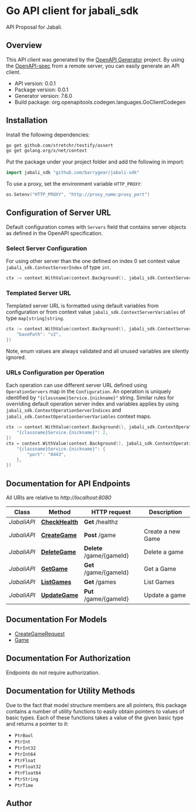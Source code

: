 # Go API client for jabali_sdk

API Proposal for Jabali.

## Overview
This API client was generated by the [OpenAPI Generator](https://openapi-generator.tech) project.  By using the [OpenAPI-spec](https://www.openapis.org/) from a remote server, you can easily generate an API client.

- API version: 0.0.1
- Package version: 0.0.1
- Generator version: 7.6.0
- Build package: org.openapitools.codegen.languages.GoClientCodegen

## Installation

Install the following dependencies:

```sh
go get github.com/stretchr/testify/assert
go get golang.org/x/net/context
```

Put the package under your project folder and add the following in import:

```go
import jabali_sdk "github.com/barrygear/jabali-sdk"
```

To use a proxy, set the environment variable `HTTP_PROXY`:

```go
os.Setenv("HTTP_PROXY", "http://proxy_name:proxy_port")
```

## Configuration of Server URL

Default configuration comes with `Servers` field that contains server objects as defined in the OpenAPI specification.

### Select Server Configuration

For using other server than the one defined on index 0 set context value `jabali_sdk.ContextServerIndex` of type `int`.

```go
ctx := context.WithValue(context.Background(), jabali_sdk.ContextServerIndex, 1)
```

### Templated Server URL

Templated server URL is formatted using default variables from configuration or from context value `jabali_sdk.ContextServerVariables` of type `map[string]string`.

```go
ctx := context.WithValue(context.Background(), jabali_sdk.ContextServerVariables, map[string]string{
	"basePath": "v2",
})
```

Note, enum values are always validated and all unused variables are silently ignored.

### URLs Configuration per Operation

Each operation can use different server URL defined using `OperationServers` map in the `Configuration`.
An operation is uniquely identified by `"{classname}Service.{nickname}"` string.
Similar rules for overriding default operation server index and variables applies by using `jabali_sdk.ContextOperationServerIndices` and `jabali_sdk.ContextOperationServerVariables` context maps.

```go
ctx := context.WithValue(context.Background(), jabali_sdk.ContextOperationServerIndices, map[string]int{
	"{classname}Service.{nickname}": 2,
})
ctx = context.WithValue(context.Background(), jabali_sdk.ContextOperationServerVariables, map[string]map[string]string{
	"{classname}Service.{nickname}": {
		"port": "8443",
	},
})
```

## Documentation for API Endpoints

All URIs are relative to *http://localhost:8080*

Class | Method | HTTP request | Description
------------ | ------------- | ------------- | -------------
*JabaliAPI* | [**CheckHealth**](docs/JabaliAPI.md#checkhealth) | **Get** /healthz | 
*JabaliAPI* | [**CreateGame**](docs/JabaliAPI.md#creategame) | **Post** /game | Create a new Game
*JabaliAPI* | [**DeleteGame**](docs/JabaliAPI.md#deletegame) | **Delete** /game/{gameId} | Delete a game
*JabaliAPI* | [**GetGame**](docs/JabaliAPI.md#getgame) | **Get** /game/{gameId} | Get a Game
*JabaliAPI* | [**ListGames**](docs/JabaliAPI.md#listgames) | **Get** /games | List Games
*JabaliAPI* | [**UpdateGame**](docs/JabaliAPI.md#updategame) | **Put** /game/{gameId} | Update a game


## Documentation For Models

 - [CreateGameRequest](docs/CreateGameRequest.md)
 - [Game](docs/Game.md)


## Documentation For Authorization

Endpoints do not require authorization.


## Documentation for Utility Methods

Due to the fact that model structure members are all pointers, this package contains
a number of utility functions to easily obtain pointers to values of basic types.
Each of these functions takes a value of the given basic type and returns a pointer to it:

* `PtrBool`
* `PtrInt`
* `PtrInt32`
* `PtrInt64`
* `PtrFloat`
* `PtrFloat32`
* `PtrFloat64`
* `PtrString`
* `PtrTime`

## Author



